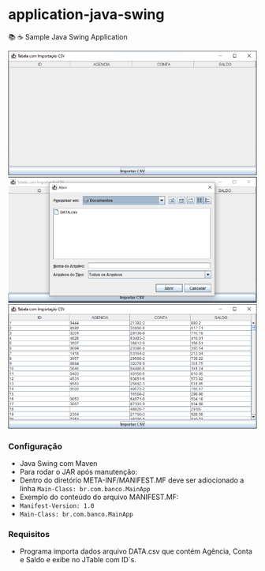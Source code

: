 # application-java-swing
📚 ☕️ Sample Java Swing Application


![alt tag](https://github.com/georgedssantos/application-java-swing/blob/main/documentacao/tela-1.PNG)
![alt tag](https://github.com/georgedssantos/application-java-swing/blob/main/documentacao/tela-2.PNG)
![alt tag](https://github.com/georgedssantos/application-java-swing/blob/main/documentacao/tela-3.PNG)

### Configuração
* Java Swing com Maven 
* Para rodar o JAR após manutenção:
* Dentro do diretório META-INF/MANIFEST.MF deve ser adiocionado a linha `Main-Class: br.com.banco.MainApp`
* Exemplo do conteúdo do arquivo MANIFEST.MF:
* `Manifest-Version: 1.0`
* `Main-Class: br.com.banco.MainApp`

### Requisitos
- Programa importa dados arquivo DATA.csv que contém Agência, Conta e Saldo e exibe no JTable com ID`s.

